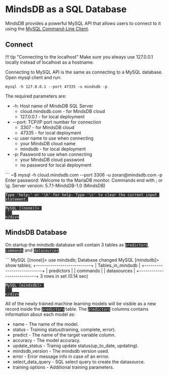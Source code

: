 # MindsDB as a SQL Database

MindsDB provides a powerful MySQL API that allows users to connect to it using the [MySQL Command-Line Client](https://dev.mysql.com/doc/refman/8.0/en/mysql.html).

## Connect

!!! tip "Connecting to the localhost"
    Make sure you always use 127.0.0.1 locally instead of localhost as a hostname.

Connecting to MySQL API is the same as connecting to a MySQL database. Open mysql client and run:

```
mysql -h 127.0.0.1 --port 47335 -u mindsdb -p 
```

The required parameters are:

* -h: Host name of MindsDB SQL Server
    * cloud.mindsdb.com - for MindsDB cloud
    * 127.0.0.1 - for local deployment
* --port: TCP/IP port number for connection
    * 3307 - for MindsDB cloud
    * 47335 - for local deployment
* -u: user name to use when connecting
    * your MindsDB cloud name
    * mindsdb - for local deployment
* -p:  Password to use when connecting
    * your MindsDB cloud password
    * no password for local deployment

 <div id="create-datasource">
      <style>
        #create-datasource code { background-color: #353535; color: #f5f5f5 }
      </style>
    ```
    ~$ mysql -h cloud.mindsdb.com --port 3306 -u zoran@mindsdb.com -p
    Enter password: 
    Welcome to the MariaDB monitor.  Commands end with ; or \g.
    Server version: 5.7.1-MindsDB-1.0 (MindsDB)

    Type 'help;' or '\h' for help. Type '\c' to clear the current input statement.

    MySQL [(none)]> 
    ```
    </div>



## MindsDB Database

On startup the mindsdb database will contain 3 tables as  `predictors`, `commands` and `datasources`. 
    <div id="create-datasource">
      <style>
        #create-datasource code { background-color: #353535; color: #f5f5f5 }
      </style>
    ```
    MySQL [(none)]> use mindsdb;
    Database changed
    MySQL [mindsdb]> show tables;
    +---------------------------+
    | Tables_in_mindsdb         |
    +---------------------------+
    | predictors                |
    | commands                  |
    | datasources               |
    +---------------------------+
    3 rows in set (0.14 sec)

    MySQL [mindsdb]> 
    ```
    </div>


All of the newly trained machine learning models will be visible as a new record inside the `predictors` table. The `predictors` columns contains information about each model as:

* name - The name of the model.
* status - Training status(training, complete, error).
* predict - The name of the target variable column.
* accuracy - The model accuracy.
* update_status - Trainig update status(up_to_date, updating).
* mindsdb_version - The mindsdb version used.
* error - Error message info in case of an errror.
* select_data_query - SQL select query to create the datasource.
* training options - Additional training parameters.
